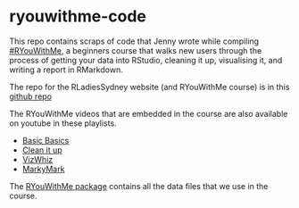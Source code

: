 # ryouwithme-code

This repo contains scraps of code that Jenny wrote while compiling [#RYouWithMe](https://rladiessydney.org/courses/ryouwithme/), a beginners course that walks new users through the process of getting your data into RStudio, cleaning it up, visualising it, and writing a report in RMarkdown. 

The repo for the RLadiesSydney website (and RYouWithMe course) is in this [github repo](https://github.com/jenrichmond/RLadiesSydney-blogdown)

The RYouWithMe videos that are embedded in the course are also available on youtube in these playlists. 

- [Basic Basics](https://www.youtube.com/watch?v=kfcX5DEMAp4&list=PLkAPliqRo9-kvZx8DkmI1OODBaJTAs0ld)
- [Clean it up](https://www.youtube.com/watch?v=Y9a6zFBGWUc&list=PLkAPliqRo9-nunLVO9xblp8dMxC-9ZG4o)
- [VizWhiz](https://www.youtube.com/watch?v=VQE8yj6OEVc&list=PLkAPliqRo9-kEzEONK6rbRbm_brY-gb02)
- [MarkyMark](https://www.youtube.com/watch?v=YATLwVrvjVw&list=PLkAPliqRo9-lfBUmjHW1DX5v-7awFhrMw)

The [RYouWithMe package](https://github.com/jenrichmond/ryouwithme) contains all the data files that we use in the course. 
